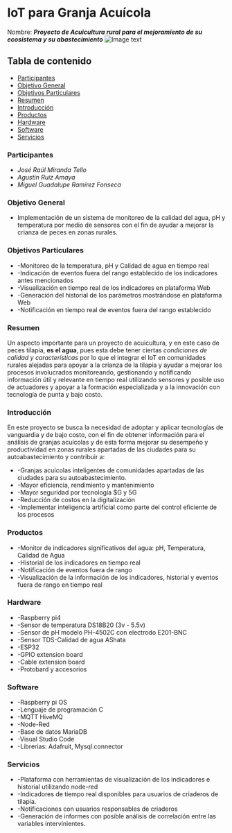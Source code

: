 # IoT para Granja Acuícola
Nombre: ***Proyecto de Acuicultura rural para el mejoramiento de su ecosistema y su abastecimiento***
![Image text](https://github.com/mgrf21/IoT_Capstone/blob/main/IoT%20Presentacion%20Acuicultura%20Gif.gif)
## Tabla de contenido
- [Participantes](#Participantes)
- [Objetivo General](#Objetivo-General)
- [Objetivos Particulares](#objetivos-Particulares)
- [Resumen](#Resumen)
- [Introducción](#Introducción)
- [Productos](#Productos)
- [Hardware](#Hardware)
- [Software](#Software)
- [Servicios](#Servicios)

### Participantes
- *José Raúl Miranda Tello*
- *Agustín Ruiz Amaya*
- *Miguel Guadalupe Ramírez Fonseca*

### Objetivo General
- Implementación de un sistema de monitoreo de la calidad del agua, pH y temperatura por medio de sensores con el fin de ayudar a mejorar la crianza de peces en zonas rurales.

### Objetivos Particulares
- -Monitoreo de la temperatura, pH y Calidad de agua en tiempo real
- -Indicación de eventos fuera del rango establecido de los indicadores antes mencionados
- -Visualización en tiempo real de los indicadores en plataforma Web
- -Generación del historial de los parámetros mostrándose en plataforma Web
- -Notificación en tiempo real de eventos fuera del rango establecido

### Resumen
Un aspecto importante para un proyecto de acuicultura, y en este caso de peces tilapia, **es el agua**, pues esta debe tener ciertas *condiciones de calidad y características* por lo que el integrar el IoT en comunidades rurales alejadas para apoyar a la crianza de la tilapia y ayudar a mejorar los procesos involucrados monitoreando, gestionando y notificando información útil y relevante en tiempo real utilizando sensores y posible uso de actuadores y apoyar a la formación especializada y a la innovación con tecnología de punta y bajo costo.

### Introducción
En este proyecto se busca la necesidad de adoptar y aplicar tecnologías de vanguardia y de bajo costo, con el fin de obtener información para el análisis de granjas acuícolas y de esta forma mejorar su desempeño y productividad en zonas rurales apartadas de las ciudades para su autoabastecimiento y contribuir a:
- -Granjas acuícolas inteligentes de comunidades apartadas de las ciudades para su autoabastecimiento.
- -Mayor eficiencia, rendimiento y mantenimiento
- -Mayor seguridad por tecnología $G y 5G
- -Reducción de costos en la digitalización
- -Implementar inteligencia artificial como parte del control eficiente de los procesos

### Productos
- -Monitor de indicadores significativos del agua: pH, Temperatura, Calidad de Agua
- -Historial de los indicadores en tiempo real
- -Notificación de eventos fuera de rango
- -Visualización de la información de los indicadores, historial y eventos fuera de rango en tiempo real

### Hardware
- -Raspberry pi4
- -Sensor de temperatura DS18B20 (3v - 5.5v)
- -Sensor de pH modelo PH-4502C con electrodo E201-BNC
- -Sensor TDS-Calidad de agua AShata
- -ESP32
- -GPIO extension board
- -Cable extension board
- -Protobard y accesorios

### Software
- -Raspberry pi OS
- -Lenguaje de programación C
- -MQTT HiveMQ
- -Node-Red
- -Base de datos MariaDB
- -Visual Studio Code
- -Librerias: Adafruit, Mysql.connector

### Servicios
- -Plataforma con herramientas de visualización de los indicadores e historial utilizando node-red
- -Indicadores de tiempo real disponibles para usuarios de criaderos de tilapia.
- -Notificaciones con usuarios responsables de criaderos
- -Generación de informes con posible análisis de correlación entre las variables intervinientes.
